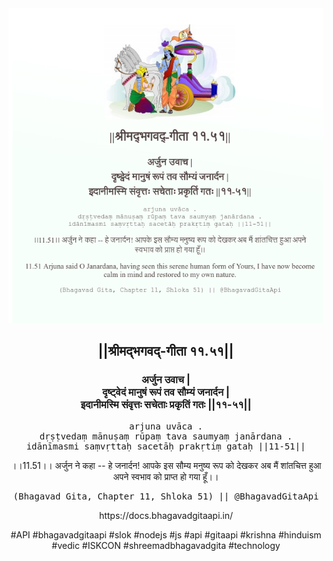 <img src="../../asset/BG_11_51.png"/>
<center><h2>||श्रीमद्‍भगवद्‍-गीता ११.५१||</h2>
<h3>अर्जुन उवाच |<br/>दृष्ट्वेदं मानुषं रूपं तव सौम्यं जनार्दन |<br/>इदानीमस्मि संवृत्तः सचेताः प्रकृतिं गतः ||११-५१||</h3>
<pre>arjuna uvāca .<br/>dṛṣṭvedaṃ mānuṣaṃ rūpaṃ tava saumyaṃ janārdana .<br/>idānīmasmi saṃvṛttaḥ sacetāḥ prakṛtiṃ gataḥ ||11-51||</pre>
<p>।।11.51।। अर्जुन ने कहा -- हे जनार्दन! आपके इस सौम्य मनुष्य रूप को देखकर अब मैं शांतचित्त हुआ अपने स्वभाव को प्राप्त हो गया हूँ।।</p>
<pre>(Bhagavad Gita, Chapter 11, Shloka 51) || @BhagavadGitaApi</pre><p>https://docs.bhagavadgitaapi.in/</p><p>#API #bhagavadgitaapi #slok #nodejs #js #api #gitaapi #krishna #hinduism #vedic #ISKCON #shreemadbhagavadgita #technology</p></center>